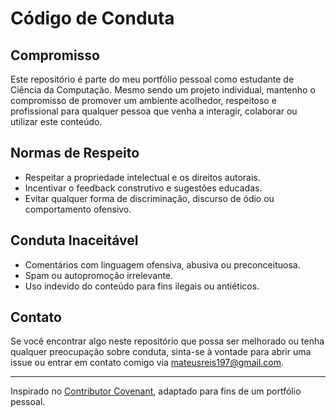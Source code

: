 # Código de Conduta

## Compromisso

Este repositório é parte do meu portfólio pessoal como estudante de Ciência da Computação. Mesmo sendo um projeto individual, mantenho o compromisso de promover um ambiente acolhedor, respeitoso e profissional para qualquer pessoa que venha a interagir, colaborar ou utilizar este conteúdo.

## Normas de Respeito

- Respeitar a propriedade intelectual e os direitos autorais.
- Incentivar o feedback construtivo e sugestões educadas.
- Evitar qualquer forma de discriminação, discurso de ódio ou comportamento ofensivo.

## Conduta Inaceitável

- Comentários com linguagem ofensiva, abusiva ou preconceituosa.
- Spam ou autopromoção irrelevante.
- Uso indevido do conteúdo para fins ilegais ou antiéticos.

## Contato

Se você encontrar algo neste repositório que possa ser melhorado ou tenha qualquer preocupação sobre conduta, sinta-se à vontade para abrir uma issue ou entrar em contato comigo via [mateusreis197@gmail.com](mailto:mateusreis197@gmail.com).

---

Inspirado no [Contributor Covenant](https://www.contributor-covenant.org), adaptado para fins de um portfólio pessoal.

